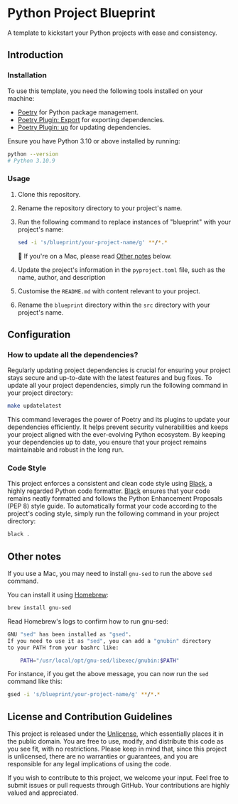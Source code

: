 # Python Project Blueprint

A template to kickstart your Python projects with ease and consistency.

## Introduction

### Installation

To use this template, you need the following tools installed on your machine:

- [Poetry](https://python-poetry.org) for Python package management.
- [Poetry Plugin: Export](https://github.com/python-poetry/poetry-plugin-export)
  for exporting dependencies.
- [Poetry Plugin: up](https://github.com/MousaZeidBaker/poetry-plugin-up)
  for updating dependencies.

Ensure you have Python 3.10 or above installed by running:

```bash
python --version
# Python 3.10.9
```

### Usage

1. Clone this repository.
2. Rename the repository directory to your project's name.
3. Run the following command to replace instances of "blueprint" with your
   project's name:

   ```bash
   sed -i 's/blueprint/your-project-name/g' **/*.*
   ```

   🚨 If you're on a Mac, please read [Other notes](#other-notes) below.

4. Update the project's information in the `pyproject.toml` file, such as the
   name, author, and description
5. Customise the `README.md` with content relevant to your project.
6. Rename the `blueprint` directory within the `src` directory with your
   project's name.

## Configuration

### How to update all the dependencies?

Regularly updating project dependencies is crucial for ensuring your project
stays secure and up-to-date with the latest features and bug fixes. To update
all your project dependencies, simply run the following command in your
project directory:

```bash
make updatelatest
```

This command leverages the power of Poetry and its plugins to update your
dependencies efficiently. It helps prevent security vulnerabilities and keeps
your project aligned with the ever-evolving Python ecosystem. By keeping your
dependencies up to date, you ensure that your project remains maintainable and
robust in the long run.

### Code Style

This project enforces a consistent and clean code style using
[Black](https://github.com/psf/black), a highly regarded Python code formatter.
[Black](https://github.com/psf/black) ensures that your code remains neatly formatted
and follows the Python Enhancement Proposals (PEP 8) style guide. To automatically
format your code according to the project's coding style, simply run the following
command in your project directory:

```bash
black .
```

## Other notes

If you use a Mac, you may need to install `gnu-sed` to run the above `sed` command.

You can install it using [Homebrew](http://brew.sh):

```bash
brew install gnu-sed
```

Read Homebrew's logs to confirm how to run gnu-sed:

```bash
GNU "sed" has been installed as "gsed".
If you need to use it as "sed", you can add a "gnubin" directory
to your PATH from your bashrc like:

    PATH="/usr/local/opt/gnu-sed/libexec/gnubin:$PATH"
```

For instance, if you get the above message, you can now run the `sed` command like this:

```bash
gsed -i 's/blueprint/your-project-name/g' **/*.*
```

## License and Contribution Guidelines

This project is released under the [Unlicense](https://unlicense.org/), which
essentially places it in the public domain. You are free to use, modify, and distribute
this code as you see fit, with no restrictions. Please keep in mind that, since this
project is unlicensed, there are no warranties or guarantees, and you are responsible
for any legal implications of using the code.

If you wish to contribute to this project, we welcome your input. Feel free to submit
issues or pull requests through GitHub. Your contributions are highly valued and appreciated.
